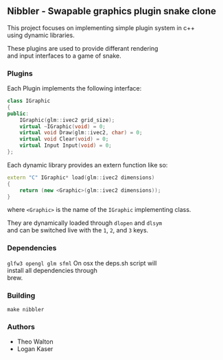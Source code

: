 ## Nibbler - Swapable graphics plugin snake clone

This project focuses on implementing simple plugin system in c++  
using dynamic libraries. 

These plugins are used to provide differant rendering  
and input interfaces to a game of snake.

### Plugins
Each Plugin implements the following interface: 

```c++
class IGraphic
{
public:
	IGraphic(glm::ivec2 grid_size);
	virtual ~IGraphic(void) = 0;
	virtual void Draw(glm::ivec2, char) = 0;
	virtual void Clear(void) = 0;
	virtual Input Input(void) = 0;
};
```
Each dynamic library provides an extern function like so:
```c++
extern "C" IGraphic* load(glm::ivec2 dimensions) 
{
	return (new <Graphic>(glm::ivec2 dimensions));
}
```
where `<Graphic>` is the name of the `IGraphic` implementing class.


They are dynamically loaded through `dlopen` and `dlsym`  
and can be switched live with the `1`, `2`, and `3` keys.


### Dependencies
`glfw3 opengl glm sfml` 
On osx the deps.sh script will  
install all dependencies through  
brew.

### Building
`make nibbler` 

### Authors
 - Theo Walton
 - Logan Kaser
